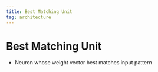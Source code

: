 ```yaml
---
title: Best Matching Unit
tag: architecture
---
```


# Best Matching Unit
- Neuron whose weight vector best matches input pattern






















